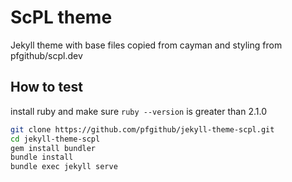 # ScPL theme

Jekyll theme with base files copied from cayman and styling from pfgithub/scpl.dev

## How to test

install ruby and make sure `ruby --version` is greater than 2.1.0

```bash
git clone https://github.com/pfgithub/jekyll-theme-scpl.git
cd jekyll-theme-scpl
gem install bundler
bundle install
bundle exec jekyll serve
```

